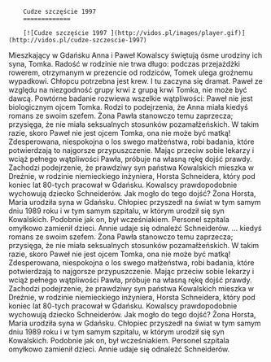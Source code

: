 
        Cudze szczęście 1997 
        =============
        
        [![Cudze szczęście 1997 ](http://vidos.pl/images/player.gif)](http://vidos.pl/cudze-szczescie-1997)
        
        
 Mieszkający w Gdańsku Anna i Paweł Kowalscy świętują ósme urodziny ich syna, Tomka. Radość w rodzinie nie trwa długo: podczas przejażdżki rowerem, otrzymanym w prezencie od rodziców, Tomek ulega groźnemu wypadkowi. Chłopcu potrzebna jest krew. I tu zaczyna się dramat. Paweł ze względu na niezgodność grupy krwi z grupą krwi Tomka, nie może być dawcą. Powtórne badanie rozwiewa wszelkie wątpliwości: Paweł nie jest biologicznym ojcem Tomka. Rodzi to podejrzenia, że Anna miała kiedyś romans ze swoim szefem. Żona Pawła stanowczo temu zaprzecza; przysięga, że nie miała seksualnych stosunków pozamałżeńskich. W takim razie, skoro Paweł nie jest ojcem Tomka, ona nie może być matką! Zdesperowana, niespokojna o los swego małżeństwa, robi badania, które potwierdzają to najgorsze przypuszczenie. Mając przeciw sobie lekarzy i wciąż pełnego wątpliwości Pawła, próbuje na własną rękę dojść prawdy. Zachodzi podejrzenie, że prawdziwy syn państwa Kowalskich mieszka w Dreźnie, w rodzinie niemieckiego inżyniera, Horsta Schneidera, który pod koniec lat 80-tych pracował w Gdańsku. Kowalscy prawdopodobnie wychowują dziecko Schneiderów. Jak mogło do tego dojść? Żona Horsta, Maria urodziła syna w Gdańsku. Chłopiec przyszedł na świat w tym samym dniu 1989 roku i w tym samym szpitalu, w którym urodził się syn Kowalskich. Podobnie jak on, był wcześniakiem. Personel szpitala omyłkowo zamienił dzieci. Annie udaje się odnależć Schneiderów.   ... kiedyś romans ze swoim szefem. Żona Pawła stanowczo temu zaprzecza; przysięga, że nie miała seksualnych stosunków pozamałżeńskich. W takim razie, skoro Paweł nie jest ojcem Tomka, ona nie może być matką! Zdesperowana, niespokojna o los swego małżeństwa, robi badania, które potwierdzają to najgorsze przypuszczenie. Mając przeciw sobie lekarzy i wciąż pełnego wątpliwości Pawła, próbuje na własną rękę dojść prawdy. Zachodzi podejrzenie, że prawdziwy syn państwa Kowalskich mieszka w Dreźnie, w rodzinie niemieckiego inżyniera, Horsta Schneidera, który pod koniec lat 80-tych pracował w Gdańsku. Kowalscy prawdopodobnie wychowują dziecko Schneiderów. Jak mogło do tego dojść? Żona Horsta, Maria urodziła syna w Gdańsku. Chłopiec przyszedł na świat w tym samym dniu 1989 roku i w tym samym szpitalu, w którym urodził się syn Kowalskich. Podobnie jak on, był wcześniakiem. Personel szpitala omyłkowo zamienił dzieci. Annie udaje się odnależć Schneiderów.
    